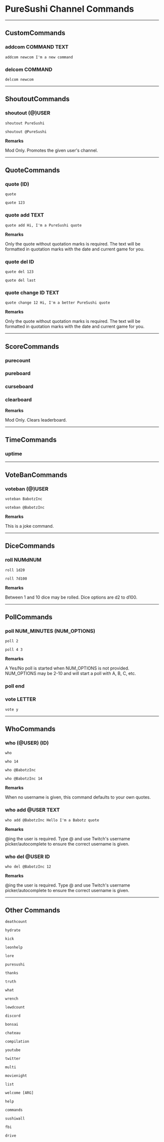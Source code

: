 # PureSushi Channel Commands

---
## CustomCommands

### addcom COMMAND TEXT
```
addcom newcom I'm a new command
```
### delcom COMMAND
```
delcom newcom
```
---
## ShoutoutCommands

### shoutout (@)USER
```
shoutout PureSushi

shoutout @PureSushi
```
**Remarks**

Mod Only. Promotes the given user's channel.

---
## QuoteCommands

### quote (ID)
```
quote

quote 123
```
### quote add TEXT
```
quote add Hi, I'm a PureSushi quote
```
**Remarks**

Only the quote without quotation marks is required. The text will be formatted in quotation marks with the date and current game for you.

### quote del ID
```
quote del 123

quote del last
```
### quote change ID TEXT
```
quote change 12 Hi, I'm a better PureSushi quote
```
**Remarks**

Only the quote without quotation marks is required. The text will be formatted in quotation marks with the date and current game for you.

---
## ScoreCommands

### purecount
### pureboard
### curseboard
### clearboard
**Remarks**

Mod Only. Clears leaderboard.

---
## TimeCommands

### uptime
---
## VoteBanCommands

### voteban (@)USER
```
voteban BabotzInc

voteban @BabotzInc
```
**Remarks**

This is a joke command.

---
## DiceCommands

### roll NUMdNUM
```
roll 1d20

roll 7d100
```
**Remarks**

Between 1 and 10 dice may be rolled. Dice options are d2 to d100.

---
## PollCommands

### poll NUM_MINUTES (NUM_OPTIONS)
```
poll 2

poll 4 3
```
**Remarks**

A Yes/No poll is started when NUM_OPTIONS is not provided. NUM_OPTIONS may be 2-10 and will start a poll with A, B, C, etc.

### poll end
### vote LETTER
```
vote y
```
---
## WhoCommands

### who (@USER) (ID)
```
who

who 14

who @BabotzInc

who @BabotzInc 14
```
**Remarks**

When no username is given, this command defaults to your own quotes.

### who add @USER TEXT
```
who add @BabotzInc Hello I'm a Babotz quote
```
**Remarks**

@ing the user is required. Type @ and use Twitch's username picker/autocomplete to ensure the correct username is given.

### who del @USER ID
```
who del @BabotzInc 12
```
**Remarks**

@ing the user is required. Type @ and use Twitch's username picker/autocomplete to ensure the correct username is given.


---
## Other Commands

```
deathcount
```
```
hydrate
```
```
kick
```
```
leonhelp
```
```
lore
```
```
puresushi
```
```
thanks
```
```
truth
```
```
what
```
```
wrench
```
```
lewdcount
```
```
discord
```
```
bonsai
```
```
chateau
```
```
compilation
```
```
youtube
```
```
twitter
```
```
multi
```
```
movienight
```
```
list
```
```
welcome [ARG]
```
```
help
```
```
commands
```
```
sushiwall
```
```
fbi
```
```
drive
```


